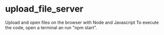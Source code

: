 # upload_file_server
Upload and open files on the browser with Node and Javascript
To execute the code, open a terminal an run "npm start".
